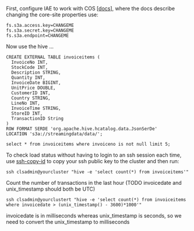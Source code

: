 First, configure IAE to work with COS [[docs](https://console.bluemix.net/docs/services/AnalyticsEngine/configure-COS-S3-object-storage.html#configuring-clusters-to-work-with-ibm-cos-s3-object-stores)], where the docs describe changing the core-site properties use:

```
fs.s3a.access.key=CHANGEME
fs.s3a.secret.key=CHANGEME
fs.s3a.endpoint=CHANGEME
```

Now use the hive ...

```
CREATE EXTERNAL TABLE invoiceitems (
  InvoiceNo INT,
  StockCode INT,
  Description STRING,
  Quantity INT,
  InvoiceDate BIGINT,
  UnitPrice DOUBLE,
  CustomerID INT,
  Country STRING,
  LineNo INT,
  InvoiceTime STRING,
  StoreID INT,
  TransactionID String
)
ROW FORMAT SERDE 'org.apache.hive.hcatalog.data.JsonSerDe'
LOCATION 's3a://streamingdata/data/';
```

```
select * from invoiceitems where invoiceno is not null limit 5;
```

To check load status without having to login to an ssh session each time, use [ssh-copy-id](https://www.ssh.com/ssh/copy-id) to copy your ssh public key to the cluster and then run:

```
ssh clsadmin@yourcluster "hive -e 'select count(*) from invoiceitems'"
```

Count the number of transactions in the last hour (TODO invoicedate and unix_timestamp should both be UTC)

```
ssh clsadmin@yourclustert "hive -e 'select count(*) from invoiceitems where invoicedate > (unix_timestamp() - 3600)*1000'"
```

invoicedate is in milliseconds whereas unix_timestamp is seconds, so we need to convert the unix_timestamp to milliseconds
